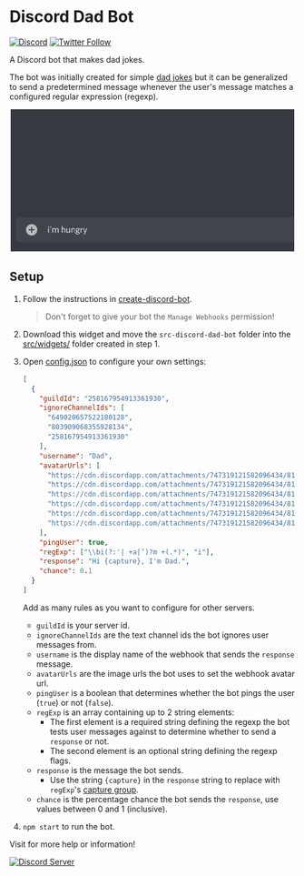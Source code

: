 # Discord Dad Bot

[![Discord](https://discord.com/api/guilds/258167954913361930/embed.png)](https://discord.gg/WjEFnzC) [![Twitter Follow](https://img.shields.io/twitter/follow/peterthehan.svg?style=social)](https://twitter.com/peterthehan)

A Discord bot that makes dad jokes.

The bot was initially created for simple [dad jokes](https://en.wikipedia.org/wiki/Dad_joke) but it can be generalized to send a predetermined message whenever the user's message matches a configured regular expression (regexp).

<div align="center">
  <img
    src="https://raw.githubusercontent.com/peterthehan/discord-dad-bot/master/assets/demo.gif"
    alt="demo"
  />
</div>

## Setup

1. Follow the instructions in [create-discord-bot](https://github.com/peterthehan/create-discord-bot).

   > Don't forget to give your bot the `Manage Webhooks` permission!

2. Download this widget and move the `src-discord-dad-bot` folder into the [src/widgets/](https://github.com/peterthehan/create-discord-bot/tree/master/app/src/widgets) folder created in step 1.

3. Open [config.json](https://github.com/peterthehan/discord-dad-bot/blob/master/src-discord-dad-bot/config.json) to configure your own settings:

   ```json
   [
     {
       "guildId": "258167954913361930",
       "ignoreChannelIds": [
         "649020657522180128",
         "803909068355928134",
         "258167954913361930"
       ],
       "username": "Dad",
       "avatarUrls": [
         "https://cdn.discordapp.com/attachments/747319121582096434/815053936569352222/5b0821d415e9f917c2730963.png",
         "https://cdn.discordapp.com/attachments/747319121582096434/815053958074597396/hidethepainharold.png",
         "https://cdn.discordapp.com/attachments/747319121582096434/815053973702049822/hide-pain-harold-title-red20-web.png",
         "https://cdn.discordapp.com/attachments/747319121582096434/815053993575055390/Harold.png",
         "https://cdn.discordapp.com/attachments/747319121582096434/815054009214959646/Hide-the-Pain-Harold-prof.png",
         "https://cdn.discordapp.com/attachments/747319121582096434/815054022464765963/18622628_146041712604173_5023056421634447578_n.png"
       ],
       "pingUser": true,
       "regExp": ["\\bi(?:'| +a|’)?m +(.*)", "i"],
       "response": "Hi {capture}, I'm Dad.",
       "chance": 0.1
     }
   ]
   ```

   Add as many rules as you want to configure for other servers.

   - `guildId` is your server id.
   - `ignoreChannelIds` are the text channel ids the bot ignores user messages from.
   - `username` is the display name of the webhook that sends the `response` message.
   - `avatarUrls` are the image urls the bot uses to set the webhook avatar url.
   - `pingUser` is a boolean that determines whether the bot pings the user (`true`) or not (`false`).
   - `regExp` is an array containing up to 2 string elements:
     - The first element is a required string defining the regexp the bot tests user messages against to determine whether to send a `response` or not.
     - The second element is an optional string defining the regexp flags.
   - `response` is the message the bot sends.
     - Use the string `{capture}` in the `response` string to replace with `regExp`'s [capture group](https://developer.mozilla.org/en-US/docs/Web/JavaScript/Guide/Regular_Expressions/Groups_and_Ranges).
   - `chance` is the percentage chance the bot sends the `response`, use values between 0 and 1 (inclusive).

4. `npm start` to run the bot.

Visit for more help or information!

<a href="https://discord.gg/WjEFnzC">
  <img src="https://discordapp.com/api/guilds/258167954913361930/embed.png?style=banner2" title="Discord Server"/>
</a>
